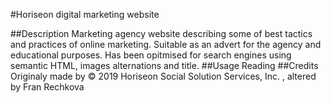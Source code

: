 #Horiseon digital marketing website

##Description
Marketing agency website describing some of best tactics and practices of online marketing. Suitable as an advert  for the agency and educational purposes.
Has been opitmised for  search engines using semantic HTML, images alternations and title.
##Usage
Reading
##Credits
Originaly made by &copy; 2019 Horiseon Social Solution Services, Inc. , altered by Fran Rechkova
